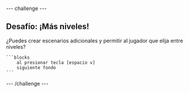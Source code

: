 --- challenge ---

## Desafío: ¡Más niveles!
¿Puedes crear escenarios adicionales y permitir al jugador que elija entre niveles?

	```blocks
		al presionar tecla [espacio v]
		siguiente fondo
	```

--- /challenge ---




